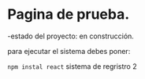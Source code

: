 <h1> Pagina de prueba.</h1>

-estado del proyecto: en construcción.

para ejecutar el sistema debes poner:

```npm instal react```
sistema de regristro 2
